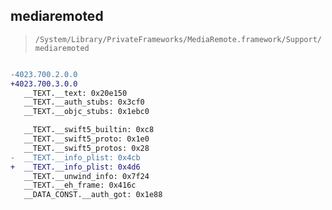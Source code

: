 ## mediaremoted

> `/System/Library/PrivateFrameworks/MediaRemote.framework/Support/mediaremoted`

```diff

-4023.700.2.0.0
+4023.700.3.0.0
   __TEXT.__text: 0x20e150
   __TEXT.__auth_stubs: 0x3cf0
   __TEXT.__objc_stubs: 0x1ebc0

   __TEXT.__swift5_builtin: 0xc8
   __TEXT.__swift5_proto: 0x1e0
   __TEXT.__swift5_protos: 0x28
-  __TEXT.__info_plist: 0x4cb
+  __TEXT.__info_plist: 0x4d6
   __TEXT.__unwind_info: 0x7f24
   __TEXT.__eh_frame: 0x416c
   __DATA_CONST.__auth_got: 0x1e88

```
